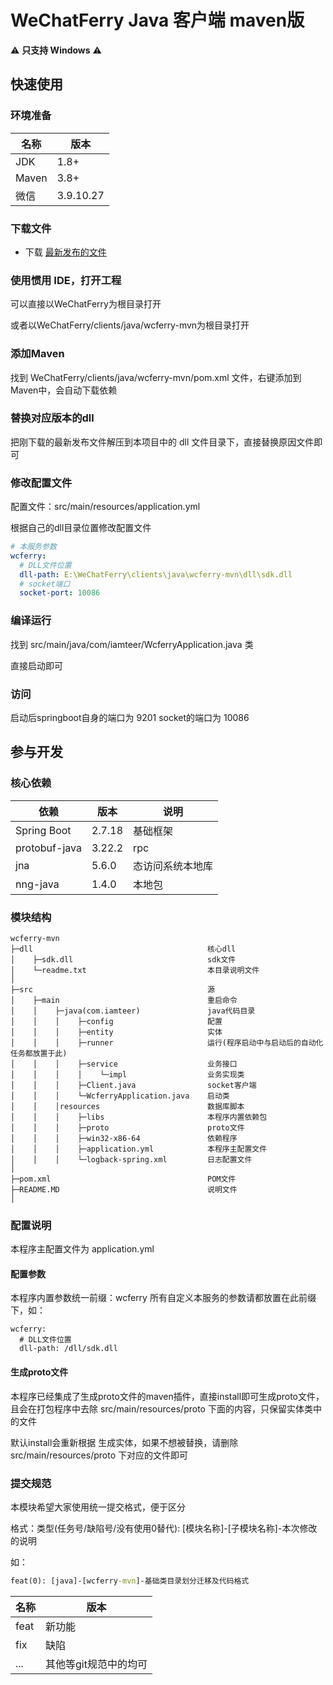 # WeChatFerry Java 客户端 maven版

⚠️ **只支持 Windows** ⚠️

## 快速使用

### 环境准备

| 名称    | 版本        |
|-------|-----------|
| JDK   | 1.8+      |
| Maven | 3.8+      |
| 微信    | 3.9.10.27 |

### 下载文件

* 下载 [最新发布的文件](https://github.com/lich0821/WeChatFerry/releases/latest)

### 使用惯用 IDE，打开工程

可以直接以WeChatFerry为根目录打开

或者以WeChatFerry/clients/java/wcferry-mvn为根目录打开

### 添加Maven

找到 WeChatFerry/clients/java/wcferry-mvn/pom.xml 文件，右键添加到Maven中，会自动下载依赖

### 替换对应版本的dll

把刚下载的最新发布文件解压到本项目中的 dll 文件目录下，直接替换原因文件即可

### 修改配置文件

配置文件：src/main/resources/application.yml

根据自己的dll目录位置修改配置文件

```yaml
# 本服务参数
wcferry:
  # DLL文件位置
  dll-path: E:\WeChatFerry\clients\java\wcferry-mvn\dll\sdk.dll
  # socket端口
  socket-port: 10086
```

### 编译运行

找到 src/main/java/com/iamteer/WcferryApplication.java 类

直接启动即可

### 访问

启动后springboot自身的端口为 9201 socket的端口为 10086

## 参与开发

### 核心依赖

| 依赖            | 版本     | 说明       |
|---------------|--------|----------|
| Spring Boot   | 2.7.18 | 基础框架     |
| protobuf-java | 3.22.2 | rpc      |
| jna           | 5.6.0  | 态访问系统本地库 |
| nng-java      | 1.4.0  | 本地包      |

### 模块结构

```
wcferry-mvn
├─dll                                       核心dll
│    ├─sdk.dll                              sdk文件
│    └─readme.txt                           本目录说明文件
│ 
├─src                                       源
│    ├─main                                 重启命令
│    │    ├─java(com.iamteer)               java代码目录
│    │    │    ├─config                     配置
│    │    │    ├─entity                     实体
│    │    │    ├─runner                     运行(程序启动中与启动后的自动化任务都放置于此)
│    │    │    ├─service                    业务接口
│    │    │    │    └─impl                  业务实现类
│    │    │    ├─Client.java                socket客户端
│    │    │    └─WcferryApplication.java    启动类
│    │    │resources                        数据库脚本
│    │    │    ├─libs                       本程序内置依赖包
│    │    │    ├─proto                      proto文件
│    │    │    ├─win32-x86-64               依赖程序
│    │    │    ├─application.yml            本程序主配置文件
│    │    │    └─logback-spring.xml         日志配置文件
│ 
├─pom.xml                                   POM文件
├─README.MD                                 说明文件
│     

```

### 配置说明

本程序主配置文件为 application.yml

#### 配置参数

本程序内置参数统一前缀：wcferry 所有自定义本服务的参数请都放置在此前缀下，如：

```ymal
wcferry:
  # DLL文件位置
  dll-path: /dll/sdk.dll
```

#### 生成proto文件

本程序已经集成了生成proto文件的maven插件，直接install即可生成proto文件，且会在打包程序中去除 src/main/resources/proto
下面的内容，只保留实体类中的文件

默认install会重新根据 生成实体，如果不想被替换，请删除 src/main/resources/proto 下对应的文件即可

### 提交规范

本模块希望大家使用统一提交格式，便于区分

格式：类型(任务号/缺陷号/没有使用0替代): [模块名称]-[子模块名称]-本次修改的说明

如：

```cmd
feat(0): [java]-[wcferry-mvn]-基础类目录划分迁移及代码格式
```

| 名称   | 版本           |
|------|--------------|
| feat | 新功能          |
| fix  | 缺陷           |
| ...  | 其他等git规范中的均可 |


